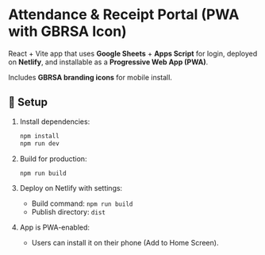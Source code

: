 # Attendance & Receipt Portal (PWA with GBRSA Icon)

React + Vite app that uses **Google Sheets** + **Apps Script** for login, deployed on **Netlify**, and installable as a **Progressive Web App (PWA)**.

Includes **GBRSA branding icons** for mobile install.

## 🚀 Setup

1. Install dependencies:
   ```bash
   npm install
   npm run dev
   ```

2. Build for production:
   ```bash
   npm run build
   ```

3. Deploy on Netlify with settings:
   - Build command: `npm run build`
   - Publish directory: `dist`

4. App is PWA-enabled:
   - Users can install it on their phone (Add to Home Screen).

